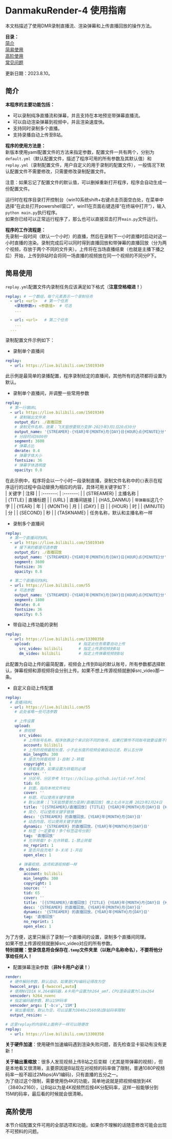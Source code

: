 # DanmakuRender-4 使用指南
本文档描述了使用DMR录制直播流、渲染弹幕和上传直播回放的操作方法。    

**目录：**      
[简介](#简介)     
[简易使用](#简易使用)      
[高阶使用](#高阶使用)      
[常见问题](#常见问题)      

更新日期：2023.8.10。     

## 简介     
**本程序的主要功能包括：**
- 可以录制纯净直播流和弹幕，并且支持在本地预览带弹幕直播流。
- 可以自动渲染弹幕到视频中，并且渲染速度快。
- 支持同时录制多个直播。    
- 支持录播自动上传至B站。

**程序的使用方法是：**      
新版本使用yaml配置文件的方法来指定参数，配置文件一共有两个，分别为`default.yml`（默认配置文件，描述了程序可用的所有参数及其默认值）和`replay.yml`（录制配置文件，用户自定义的用于录制的配置文件），一般情况下默认配置文件不需要修改，只需要修改录制配置文件。     

注意：如果忘记了配置文件的默认值，可以删掉重新打开程序，程序会自动生成一份配置文件。    

运行时在程序目录打开控制台（win10系统shift+右键点击页面空白处，在菜单中选择“在此处打开powershell窗口”，win11在页面右键选择“在终端中打开”），输入`python main.py`执行程序。        
如果你已经可以正常运行程序了，那么也可以直接双击打开`main.py`文件运行。

**程序的工作流程是：**      
先录制一段时间（默认一个小时）的直播，然后在录制下一小时直播时启动对这一小时直播的渲染。录制完成后可以同时得到直播回放和带弹幕的直播回放（分为两个视频，存放于两个不同的文件夹）。上传将在当场直播结束（也就是主播下播之后）开始，上传到B站时会将同一场直播的视频放在同一个视频的不同分P下。        

## 简易使用
`replay.yml`配置文件内录制任务应该满足如下格式（**注意空格缩进！**）
```yaml
replay: # 一个数组，每个元素表示一个录制任务
  - url: <url>   # 第一个任务
    <录制参数>: <参数值>  # 可选    
    ...

  - url: <url>   # 第二个任务
    ...
  ...
```

录制配置文件示例如下：      
- 录制单个直播间
```yaml
replay:
  - url: https://live.bilibili.com/15019349
```
此示例是最简单的录播配置，程序录制给定的直播间，其他所有的选项都将设置为默认。        

- 录制单个直播间，并调整一些常用参数
```yaml
replay:
  # 第一行填URL
  - url: https://live.bilibili.com/15019349
    # 录制输出文件夹
    output_dir: ./直播回放
    # 录制文件名称，效果：飞天狙想要努力变胖-2023年3月1日20点30分
    output_name: '{STREAMER}-{YEAR}年{MONTH}月{DAY}日{HOUR}点{MINUTE}分'
    # 分段时间3600秒
    segment: 3600
    # 弹幕占比
    dmrate: 0.4
    # 弹幕字体大小
    fontsize: 36
    # 弹幕字体透明度
    opacity: 0.8
```
在此示例中，程序将会以一个小时一段录制直播，录制文件名称中的`{}`表示在程序运行的过程中自动替换为相应的内容，具体可用关键字如下：     
| 关键字   | 注释  |
| :-------: | :-------: | 
| {STREAMER} |   主播名称   |  
| {TITLE} |   直播标题   | 
| {URL} |   直播间链接   | 
| {HAS_DANMU} | `带弹幕版`这几个字   | 
| {YEAR} |  年   | 
| {MONTH} | 月   | 
| {DAY} | 日   | 
| {HOUR} | 时   |
| {MINUTE} | 分 |
| {SECOND} | 秒 |
| {TASKNAME} | 任务名称，默认和主播名称一样

- 录制多个直播间
```yaml
replay:
  # 第一个直播间的URL
  - url: https://live.bilibili.com/15019349
    # 接下来的都是可选参数
    output_dir: ./直播回放
    output_name: '{STREAMER}-{YEAR}年{MONTH}月{DAY}日{HOUR}点{MINUTE}分'
    segment: 3600
    fontsize: 36
    opacity: 0.8

  # 第二个直播间的URL
  - url: https://live.bilibili.com/55
    # 可选参数
    output_name: '{STREAMER}-{YEAR}年{MONTH}月{DAY}日{HOUR}点{MINUTE}分'
    segment: 1800
    dmrate: 0.4
    fontsize: 36
    opacity: 0.5
```

- 带自动上传功能的录制    
```yaml
replay:
  - url: https://live.bilibili.com/13308358
    upload:                     # 指定此任务需要自动上传
      src_video: bilibili       # 指定上传源视频到B站
      dm_video: bilibili        # 指定上传弹幕视频到B站
```
此配置为自动上传的最简配置，视频会上传到B站的默认账号，所有参数都选择默认，弹幕视频和源视频将会分别上传。如果不想上传源视频就删掉src_video那一条。    

- 自定义自动上传配置
```yaml
replay:
  # 直播间URL
  - url: https://live.bilibili.com/55
    # 此处省略一些可选参数

    # 上传设置
    upload:
      # 原视频
      src_video: 
        # 上传账号名称，程序依靠这个来识别不同的账号，如果打算传不同账号就要设置不同的名称
        account: bilibili
        # 上传的视频最短长度，小于此长度的视频会被自动过滤，默认五分钟
        min_length: 300
        # 是否为转载视频 1-自制 2-转载
        copyright: 1
        # 转载来源，如果设置为转载则必填
        source: ''
        # 分区号，分区参考 https://biliup.github.io/tid-ref.html
        tid: 65
        # 封面，指向本地文件地址
        cover: ''
        # 标题，可以使用关键字替换
        # 默认效果：[飞天狙想要努力变胖/直播回放] 晚上七点半比赛 2023年2月24日 （带弹幕版）
        title: '[{STREAMER}/直播回放] {TITLE} {YEAR}年{MONTH}月{DAY}日 {HAS_DANMU}'
        # 简介，可以使用关键字替换
        desc: '{STREAMER} 的直播回放，{YEAR}年{MONTH}月{DAY}日'
        # 动态内容，可以使用关键字替换
        dynamic: '{STREAMER} 的直播回放，{YEAR}年{MONTH}月{DAY}日'
        # 标签（一定要有！多个标签逗号分割）
        tag: '直播回放'
        # 允许转载? 0-允许转载，1-禁止转载
        no_reprint: 1
        # 是否开启充电? 0-关闭 1-开启
        open_elec: 1

      # 弹幕视频，选项和源视频都一样
      dm_video: 
        account: bilibili
        min_length: 300
        copyright: 1
        source: ''
        tid: 65
        cover: ''
        title: '[{STREAMER}/直播回放] {TITLE} {YEAR}年{MONTH}月{DAY}日 {HAS_DANMU}'
        desc: '{STREAMER} 的直播回放，{YEAR}年{MONTH}月{DAY}日'
        dynamic: '{STREAMER} 的直播回放，{YEAR}年{MONTH}月{DAY}日'
        tag: '直播回放'
        no_reprint: 1
        open_elec: 1
```
为了方便，这里只展示了录制一个直播间的设置，录制多个直播间同理。    
如果不想上传源视频就删掉src_video对应的所有参数。        
**特别提醒：登录信息将会保存在`.temp`文件夹里（以账户名称命名），不要将他分享给任何人！**

- 配置弹幕渲染参数（**非N卡用户必读！**）
```yaml
render: 
  # 硬件解码参数，默认自动，如果是CPU编码记得改为空
  hwaccel_args: [-hwaccel,auto] 
  # 使用NVIDIA H.264编码器，A卡用户设置为h264_amf，CPU渲染设置为libx264
  vencoder: h264_nvenc   
  # 指定编码器参数，默认15M码率         
  vencoder_args: ['-b:v','15M'] 
  # 输出重缩放，默认为空，可以设置为3840x2160绕过B站码率限制
  output_resize: ~              

# 这里replay的内容和上面例子一样可以随便改
replay:
  - url: https://live.bilibili.com/13308358
```
**关于硬件加速**：使用硬件加速编码遇到渲染失败问题，首先检查显卡驱动有没有更新！    

**关于输出重缩放**：很多人发现视频上传B站之后变糊（尤其是带弹幕的视频），但是本地看又很清晰，主要原因是B站现在对视频的码率做了限制，普通1080P视频码率一般不超过2Mbps(AV1编码)，只有直播的五分之一。   
为了绕过这个限制，需要使用伪4K的功能，简单地说就是把视频缩放到4K（3840x2160），让B站以为是4K视频然后按4K分配码率，这样一般能够分到15M的码率，最后看的时候就会很清晰。     

## 高阶使用     
本节介绍配置文件可用的全部选项和功能。如果你不理解的话随意修改可能会出现不可预料的问题。

